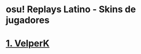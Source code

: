 # osu! Replays Latino - Skins de jugadores
# [1. VelperK](https://github.com/FlyingCat-X/osu-Replays-Latino-Skins/blob/master/VelperK/VelperkSkins.md)
